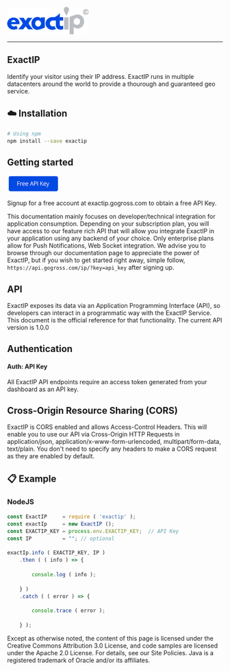 ![FinCharts](https://github.com/GoGross/exactip/blob/master/exactip.png)

---
## ExactIP

Identify your visitor using their IP address. ExactIP runs in multiple datacenters around the world to provide a thourough and guaranteed geo service.

## :cloud: Installation

```sh
# Using npm
npm install --save exactip

```

## Getting started

[![FinCharts](https://raw.githubusercontent.com/GoGross/fincharts/master/free-key.jpg)](https://exactip.gogross.com)

Signup for a free account at exactip.gogross.com to obtain a free API Key.

This documentation mainly focuses on developer/technical integration for application consumption. Depending on your subscription plan, you will have access to our feature rich API that will allow you integrate ExactIP in your application using any backend of your choice. Only enterprise plans allow for Push Notifications, Web Socket integration. We advise you to browse through our documentation page to appreciate the power of ExactIP, but if you wish to get started right away, simple follow, `https://api.gogross.com/ip/?key=api_key` after signing up.

## API

ExactIP exposes its data via an Application Programming Interface (API), so developers can interact in a programmatic way with the ExactIP Service. This document is the official reference for that functionality. The current API version is 1.0.0

## Authentication

#### Auth: API Key
All ExactIP API endpoints require an access token generated from your dashboard as an API key.

## Cross-Origin Resource Sharing (CORS) 

ExactIP is CORS enabled and allows Access-Control Headers. This will enable you to use our API via Cross-Origin HTTP Requests in application/json, application/x-www-form-urlencoded, multipart/form-data, text/plain. You don't need to specify any headers to make a CORS request as they are enabled by default.

## :clipboard: Example

### NodeJS
```js
const ExactIP     = require ( 'exactip' );
const exactIp     = new ExactIP ();
const EXACTIP_KEY = process.env.EXACTIP_KEY;  // API Key
const IP          = ""; // optional

exactIp.info ( EXACTIP_KEY, IP )
	.then ( ( info ) => {
		
		console.log ( info );
		
	} )
	.catch ( ( error ) => {
		
		console.trace ( error );
		
	} );

```

Except as otherwise noted, the content of this page is licensed under the Creative Commons Attribution 3.0 License, and code samples are licensed under the Apache 2.0 License. For details, see our Site Policies. Java is a registered trademark of Oracle and/or its affiliates.






